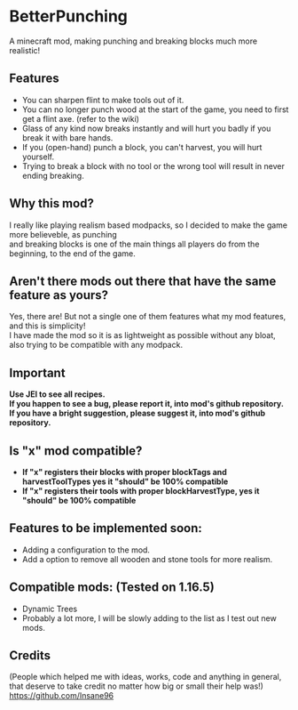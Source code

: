 # BetterPunching
A minecraft mod, making punching and breaking blocks much more realistic!

## Features
* You can sharpen flint to make tools out of it.
* You can no longer punch wood at the start of the game, you need to first get a flint axe. (refer to the wiki)
* Glass of any kind now breaks instantly and will hurt you badly if you break it with bare hands.
* If you (open-hand) punch a block, you can't harvest, you will hurt yourself.
* Trying to break a block with no tool or the wrong tool will result in never ending breaking.

## Why this mod?
I really like playing realism based modpacks, so I decided to make the game more believeble, as punching  
and breaking blocks is one of the main things all players do from the beginning, to the end of the game.

## Aren't there mods out there that have the same feature as yours?
Yes, there are! But not a single one of them features what my mod features, and this is simplicity!  
I have made the mod so it is as lightweight as possible without any bloat, also trying to be compatible with any modpack.

## Important
**Use JEI to see all recipes.**  
**If you happen to see a bug, please report it, into mod's github repository.**  
**If you have a bright suggestion, please suggest it, into mod's github repository.**

## Is "x" mod compatible?
* **If "x" registers their blocks with proper blockTags and harvestToolTypes yes it "should" be 100% compatible**
* **If "x" registers their tools with proper blockHarvestType, yes it "should" be 100% compatible**

## Features to be implemented soon:
* Adding a configuration to the mod.
* Add a option to remove all wooden and stone tools for more realism.

## Compatible mods: (Tested on 1.16.5)
* Dynamic Trees
* Probably a lot more, I will be slowly adding to the list as I test out new mods.

## Credits
(People which helped me with ideas, works, code and anything in general, that deserve to take credit no matter how big or small their help was!)  
https://github.com/Insane96
